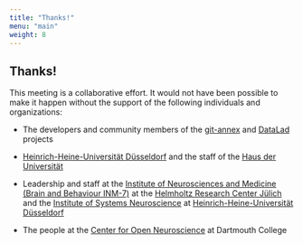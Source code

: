 ```yaml
---
title: "Thanks!"
menu: "main"
weight: 8
---
```


## Thanks!

This meeting is a collaborative effort.
It would not have been possible to make it happen without the support of the following individuals and organizations:

- The developers and community members of the [git-annex](https://git-annex.branchable.com/git-annex) and [DataLad](https://www.datalad.org) projects

- [Heinrich-Heine-Universität Düsseldorf](https://www.hhu.de) and the staff of the [Haus der Universität](https://www.hdu.hhu.de)

- Leadership and staff at the [Institute of Neurosciences and Medicine (Brain and Behaviour INM-7)](https://www.fz-juelich.de/en/inm/inm-7) at the [Helmholtz Research Center Jülich](https://www.fz-juelich.de) and the [Institute of Systems Neuroscience](https://www.uniklinik-duesseldorf.de/en/institute-of-systems-neuroscience) at [Heinrich-Heine-Universität Düsseldorf](https://www.hhu.de)

- The people at the [Center for Open Neuroscience](http://centerforopenneuroscience.org) at Dartmouth College
